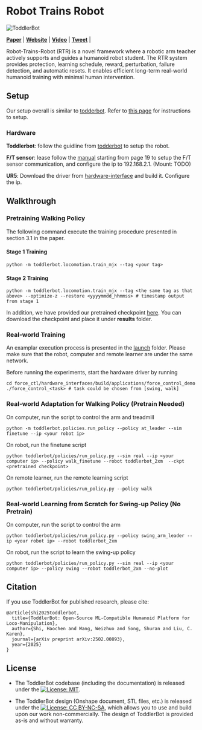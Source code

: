 # Robot Trains Robot

![ToddlerBot](docs/_static/banner.png)

**[Paper](https://arxiv.org/abs/2502.00893)** |
**[Website](https://robot-trains-robot.github.io/)** |
**[Video](https://youtu.be/A43QxHSgLyM)** | 
**[Tweet](https://x.com/HaochenShi74/status/1886599720279400732)** |

Robot-Trains-Robot (RTR) is a novel framework where a robotic arm teacher actively supports and guides a humanoid robot student. The RTR system provides protection, learning
schedule, reward, perturbation, failure detection, and automatic resets. It enables efficient long-term real-world humanoid training with minimal human intervention. 

## Setup
Our setup overall is similar to [todderbot](https://toddlerbot.github.io/). 
Refer to [this page](https://hshi74.github.io/toddlerbot/software/01_setup.html) for instructions to setup.
### Hardware

**Toddlerbot**: follow the guidline from [todderbot](https://toddlerbot.github.io/) to setup the robot.

**F/T sensor**: lease follow the [manual](https://www.ati-ia.com/app_content/documents/9610-05-1022.pdf) starting from page 19 to setup the F/T sensor communication, and configure the ip to 192.168.2.1. (Mount: TODO)
  
**UR5**: Download the driver from [hardware-interface](https://github.com/yifan-hou/hardware_interfaces) and build it. Configure the ip.

## Walkthrough
### Pretraining Walking Policy
The following command execute the training procedure presented in section 3.1 in the paper.
#### Stage 1 Training
```
python -m toddlerbot.locomotion.train_mjx --tag <your tag>
```
#### Stage 2 Training
```
python -m toddlerbot.locomotion.train_mjx --tag <the same tag as that above> --optimize-z --restore <yyyymmdd_hhmmss> # timestamp output from stage 1
```
In addition, we have provided our pretrained checkpoint [here](https://drive.google.com/drive/folders/1qed0Z1NnnXZMky64C3kU6-Oziqq3QDdR). You can download the checkpoint and place it under **results** folder.
 
### Real-world Training
An examplar execution process is presented in the [launch](https://github.com/shockwaveHe/Robot-Trains-Robot/tree/rtr/launch) folder. Please make sure that the robot, computer and remote learner are under the same network.

Before running the experiments, start the hardware driver by running
```
cd force_ctl/hardware_interfaces/build/applications/force_control_demo
./force_control_<task> # task could be chosen from [swing, walk]
```

### Real-world Adaptation for Walking Policy (Pretrain Needed)
On computer, run the script to control the arm and treadmill
```
python -m toddlerbot.policies.run_policy --policy at_leader --sim finetune --ip <your robot ip> 
```
On robot, run the finetune script
```
python toddlerbot/policies/run_policy.py --sim real --ip <your computer ip> --policy walk_finetune --robot toddlerbot_2xm  --ckpt <pretrained checkpoint>
```
On remote learner, run the remote learning script
```
python toddlerbot/policies/run_policy.py --policy walk
```
### Real-world Learning from Scratch for Swing-up Policy (No Pretrain)
On computer, run the script to control the arm
```
python toddlerbot/policies/run_policy.py --policy swing_arm_leader --ip <your robot ip> --robot toddlerbot_2xm
```
On robot, run the script to learn the swing-up policy
```
python toddlerbot/policies/run_policy.py --sim real --ip <your computer ip> --policy swing --robot toddlerbot_2xm --no-plot
```

## Citation
If you use ToddlerBot for published research, please cite:
```
@article{shi2025toddlerbot,
  title={ToddlerBot: Open-Source ML-Compatible Humanoid Platform for Loco-Manipulation},
  author={Shi, Haochen and Wang, Weizhuo and Song, Shuran and Liu, C. Karen},
  journal={arXiv preprint arXiv:2502.00893},
  year={2025}
}
```

## License  

- The ToddlerBot codebase (including the documentation) is released under the [![License: MIT](https://img.shields.io/badge/License-MIT-blue.svg)](LICENSE).

- The ToddlerBot design (Onshape document, STL files, etc.) is released under the [![License: CC BY-NC-SA](https://img.shields.io/badge/License-CC%20BY--NC--SA-lightgrey.svg)](https://creativecommons.org/licenses/by-nc-sa/4.0/), which allows you to use and build upon our work non-commercially.
The design of ToddlerBot is provided as-is and without warranty.
